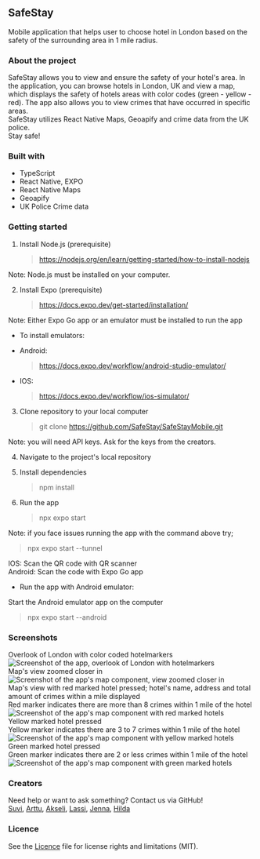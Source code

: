 ## SafeStay
Mobile application that helps user to choose hotel in London based on the safety of the surrounding area in 1 mile radius.

### About the project
SafeStay allows you to view and ensure the safety of your hotel's area. In the application, you can browse hotels in London, UK and view a map, which displays the safety of hotels areas with color codes (green - yellow - red). The app also allows you to view crimes that have occurred in specific areas.  
SafeStay utilizes React Native Maps, Geoapify and crime data from the UK police.  
Stay safe!

### Built with
- TypeScript
- React Native, EXPO
- React Native Maps
- Geoapify
- UK Police Crime data

### Getting started
1. Install Node.js (prerequisite)
   > https://nodejs.org/en/learn/getting-started/how-to-install-nodejs

Note: Node.js must be installed on your computer.

2. Install Expo (prerequisite)
   > https://docs.expo.dev/get-started/installation/

Note: Either Expo Go app or an emulator must be installed to run the app

- To install emulators:
- Android:

  > https://docs.expo.dev/workflow/android-studio-emulator/

- IOS:
  > https://docs.expo.dev/workflow/ios-simulator/

3. Clone repository to your local computer
   > git clone https://github.com/SafeStay/SafeStayMobile.git

Note: you will need API keys. Ask for the keys from the creators.

4. Navigate to the project's local repository

5. Install dependencies

   > npm install

6. Run the app
   > npx expo start

Note: if you face issues running the app with the command above try;

> npx expo start --tunnel

IOS: Scan the QR code with QR scanner  
Android: Scan the code with Expo Go app

- Run the app with Android emulator:

Start the Android emulator app on the computer

> npx expo start --android

### Screenshots  
Overlook of London with color coded hotelmarkers  
![Screenshot of the app, overlook of London with hotelmarkers](./screenshots/SafeStay2.jpeg)  
Map's view zoomed closer in  
![Screenshot of the app's map component, view zoomed closer in](./screenshots/SafeStay3.jpeg)  
Map's view with red marked hotel pressed; hotel's name, address and total amount of crimes within a mile displayed  
Red marker indicates there are more than 8 crimes within 1 mile of the hotel  
![Screenshot of the app's map component with red marked hotels](./screenshots/SafeStay1.jpeg)  
Yellow marked hotel pressed  
Yellow marker indicates there are 3 to 7 crimes within 1 mile of the hotel  
![Screenshot of the app's map component with yellow marked hotels](./screenshots/SafeStay4.jpeg)  
Green marked hotel pressed  
Green marker indicates there are 2 or less crimes within 1 mile of the hotel  
![Screenshot of the app's map component with green marked hotels](./screenshots/SafeStay5.jpeg)  

### Creators
Need help or want to ask something? Contact us via GitHub!  
[Suvi](https://github.com/SuviAnnina), [Arttu](https://github.com/ArttuuS/), [Akseli](https://github.com/AkseliVa), [Lassi](https://github.com/Lassive), [Jenna](https://github.com/jenvii), [Hilda](https://github.com/NotInUseHi)

### Licence

See the [Licence](https://github.com/SafeStay/SafeStayMobile/blob/main/LICENSE.md) file for license rights and limitations (MIT).
